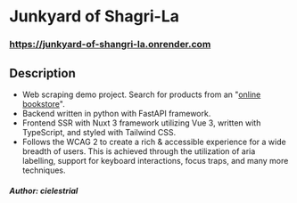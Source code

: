 # Junkyard of Shagri-La

### https://junkyard-of-shangri-la.onrender.com

## Description

- Web scraping demo project. Search for products from an "[online bookstore](https://books.toscrape.com)".
- Backend written in python with FastAPI framework.
- Frontend SSR with Nuxt 3 framework utilizing Vue 3, written with TypeScript, and styled with Tailwind CSS.
- Follows the WCAG 2 to create a rich & accessible experience for a wide breadth of users. This is achieved through the utilization of aria labelling, support for keyboard interactions, focus traps, and many more techniques.

#### _Author: cielestrial_
